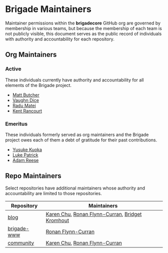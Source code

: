 # Brigade Maintainers

Maintainer permissions within the __brigadecore__ GitHub org are governed by
membership in various teams, but because the membership of each team is not
publicly visible, this document serves as the public record of individuals with
authority and accountability for each repository.

## Org Maintainers

### Active

These individuals currently have authority and accountability for all elements
of the Brigade project.

* [Matt Butcher](https://github.com/technosophos)
* [Vaughn Dice](https://github.com/vdice)
* [Radu Matei](https://github.com/radu-matei)
* [Kent Rancourt](https://github.com/krancour)

### Emeritus

These individuals formerly served as org maintainers and the Brigade project
owes each of them a debt of gratitude for their past contributions.

* [Yusuke Kuoka](https://github.com/mumoshu)
* [Luke Patrick](https://github.com/lukepatrick)
* [Adam Reese](https://github.com/adamreese)

## Repo Maintainers

Select repositories have additional maintainers whose authority and
accountability are limited to those repositories.

| Repository | Maintainers |
|------------|-------------|
| [blog](https://github.com/brigadecore/blog) | [Karen Chu], [Ronan Flynn-Curran], [Bridget Kromhout] |
| [brigade-www](https://github.com/brigadecore/brigade-www) | [Ronan Flynn-Curran] |
| [community](https://github.com/brigadecore/community) | [Karen Chu], [Ronan Flynn-Curran] |

[Karen Chu]: https://github.com/karenhchu
[Ronan Flynn-Curran]: https://github.com/flynnduism
[Bridget Kromhout]: https://github.com/bridgetkromhout
